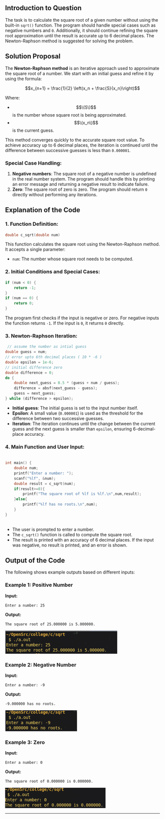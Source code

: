 ## Introduction to Question

The task is to calculate the square root of a given number without using the built-in `sqrt()` function. The program should handle special cases such as negative numbers and `0`. Additionally, it should continue refining the square root approximation until the result is accurate up to 6 decimal places. The Newton-Raphson method is suggested for solving the problem.

## Solution Proposal

The **Newton-Raphson method** is an iterative approach used to approximate the square root of a number. We start with an initial guess and refine it by using the formula:

$$x_{n+1} = \frac{1}{2} \left(x_n + \frac{S}{x_n}\right)$$

Where:
- $$\(S\)$$ is the number whose square root is being approximated.
- $$\(x_n\)$$ is the current guess.

This method converges quickly to the accurate square root value. To achieve accuracy up to 6 decimal places, the iteration is continued until the difference between successive guesses is less than `0.000001`.

### Special Case Handling:
1. **Negative numbers**: The square root of a negative number is undefined in the real number system. The program should handle this by printing an error message and returning a negative result to indicate failure.
2. **Zero**: The square root of zero is zero. The program should return `0` directly without performing any iterations.

## Explanation of the Code

### 1. **Function Definition:**

```c
double c_sqrt(double num)
```
This function calculates the square root using the Newton-Raphson method. It accepts a single parameter:
- `num`: The number whose square root needs to be computed.

### 2. **Initial Conditions and Special Cases:**

```c
if (num < 0) {
    return -1;
}
if (num == 0) {
    return 0;
}
```
The program first checks if the input is negative or zero. For negative inputs the function returns `-1`. If the input is `0`, it returns `0` directly.

### 3. **Newton-Raphson Iteration:**

```c
 // assume the number as intial guess
double guess = num;
// error upto 6th decimal places ( 10 * -6 )
double epsilon = 1e-6;
// initial difference zero
double difference = 0;
do {
    double next_guess = 0.5 * (guess + num / guess);
    difference = absf(next_guess - guess);
    guess = next_guess;
} while (difference > epsilon);
```
- **Initial guess**: The initial guess is set to the input number itself.
- **Epsilon**: A small value (`0.000001`) is used as the threshold for the difference between two successive guesses.
- **Iteration**: The iteration continues until the change between the current guess and the next guess is smaller than `epsilon`, ensuring 6-decimal-place accuracy.

### 4. **Main Function and User Input:**

```c

int main() {
    double num;
    printf("Enter a number: ");
    scanf("%lf", &num);
    double result = c_sqrt(num);
    if(result>=0){
        printf("The square root of %lf is %lf.\n",num,result);
    }else{
        printf("%lf has no roots.\n",num);
    }
}
   
```
- The user is prompted to enter a number.
- The `c_sqrt()` function is called to compute the square root.
- The result is printed with an accuracy of 6 decimal places. If the input was negative, no result is printed, and an error is shown.

## Output of the Code

The following shows example outputs based on different inputs:

### Example 1: Positive Number
**Input:**
```
Enter a number: 25
```
**Output:**
```
The square root of 25.000000 is 5.000000.
```
![output1](assets/1.png)

### Example 2: Negative Number
**Input:**
```
Enter a number: -9
```
**Output:**
```
-9.000000 has no roots.
```

![output2](assets/2.png)

### Example 3: Zero
**Input:**
```
Enter a number: 0
```
**Output:**
```
The square root of 0.000000 is 0.000000.
```
![output3](assets/3.png)

---